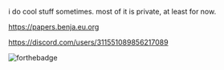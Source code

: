 i do cool stuff sometimes. most of it is private, at least for now.

https://papers.benja.eu.org

https://discord.com/users/311551089856217089

![forthebadge](https://forthebadge.com/images/badges/works-on-my-machine.svg)
